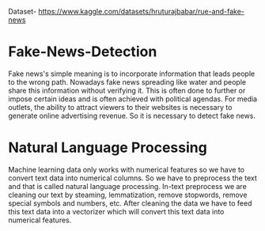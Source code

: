 Dataset- https://www.kaggle.com/datasets/hruturajbabar/rue-and-fake-news
# Fake-News-Detection
Fake news's simple meaning is to incorporate information that leads people to the wrong path. Nowadays fake news spreading like water and people share this information without verifying it. This is often done to further or impose certain ideas and is often achieved with political agendas.  For media outlets, the ability to attract viewers to their websites is necessary to generate online advertising revenue. So it is necessary to detect fake news.

# Natural Language Processing

Machine learning data only works with numerical features so we have to convert text data into numerical columns. So we have to preprocess the text and that is called natural language processing.
In-text preprocess we are cleaning our text by steaming, lemmatization, remove stopwords, remove special symbols and numbers, etc. After cleaning the data we have to feed this text data into a vectorizer which will convert this text data into numerical features.
